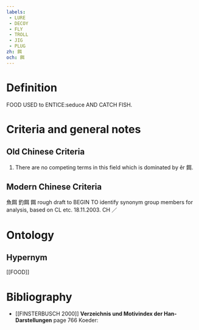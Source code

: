 ```yaml
---
labels: 
 - LURE
 - DECOY
 - FLY
 - TROLL
 - JIG
 - PLUG
zh: 餌
och: 餌
---
```


# Definition
FOOD USED to ENTICE:seduce AND CATCH FISH.
# Criteria and general notes
## Old Chinese Criteria
1. There are no competing terms in this field which is dominated by ěr 餌.
## Modern Chinese Criteria
魚餌
釣餌
餌
rough draft to BEGIN TO identify synonym group members for analysis, based on CL etc. 18.11.2003. CH ／
# Ontology

## Hypernym
[[FOOD]]
# Bibliography
- [[FINSTERBUSCH 2000]]
**Verzeichnis und Motivindex der Han-Darstellungen** page 766
Koeder: